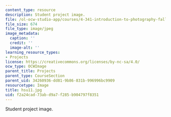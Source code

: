 ```yaml
---
content_type: resource
description: Student project image.
file: /ol-ocw-studio-app/courses/4-341-introduction-to-photography-fall-2002/f2a24cad73abd9a7f285b904797f8351_hsu11.jpg
file_size: 674
file_type: image/jpeg
image_metadata:
  caption: ''
  credit: ''
  image-alt: ''
learning_resource_types:
- Projects
license: https://creativecommons.org/licenses/by-nc-sa/4.0/
ocw_type: OCWImage
parent_title: Projects
parent_type: CourseSection
parent_uid: 34260936-dd81-9b86-831b-996996bc9909
resourcetype: Image
title: hsu11.jpg
uid: f2a24cad-73ab-d9a7-f285-b904797f8351
---
```

Student project image.